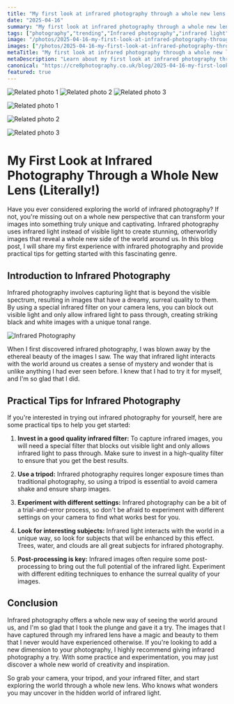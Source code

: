 ```yaml
---
title: "My first look at infrared photography through a whole new lens (Literally!)"
date: "2025-04-16"
summary: "My first look at infrared photography through a whole new lens (Literally!) - A trending topic in photography."
tags: ["photography","trending","Infrared photography","infrared light","camera lens","infrared filter","black and white images","practical tips","tripod","post-processing","surreal quality","unique subjects"]
image: "/photos/2025-04-16-my-first-look-at-infrared-photography-through-a-whole-new-lens-literally--1.jpg"
images: ["/photos/2025-04-16-my-first-look-at-infrared-photography-through-a-whole-new-lens-literally--1.jpg","/photos/2025-04-16-my-first-look-at-infrared-photography-through-a-whole-new-lens-literally--2.jpg","/photos/2025-04-16-my-first-look-at-infrared-photography-through-a-whole-new-lens-literally--3.jpg"]
metaTitle: "My first look at infrared photography through a whole new lens (Literally!) | cre8 Photography"
metaDescription: "Learn about my first look at infrared photography through a whole new lens (literally!) in photography with practical tips and insights."
canonical: "https://cre8photography.co.uk/blog/2025-04-16-my-first-look-at-infrared-photography-through-a-whole-new-lens-literally-"
featured: true
---
```


<!-- Gallery as HTML -->

<div class="grid grid-cols-1 sm:grid-cols-2 md:grid-cols-3 gap-4">
  <img src="/photos/2025-04-16-my-first-look-at-infrared-photography-through-a-whole-new-lens-literally--1.jpg" alt="Related photo 1" class="w-full rounded-lg" />
<img src="/photos/2025-04-16-my-first-look-at-infrared-photography-through-a-whole-new-lens-literally--2.jpg" alt="Related photo 2" class="w-full rounded-lg" />
<img src="/photos/2025-04-16-my-first-look-at-infrared-photography-through-a-whole-new-lens-literally--3.jpg" alt="Related photo 3" class="w-full rounded-lg" />
</div>


<!-- Gallery as Markdown -->
![Related photo 1](/photos/2025-04-16-my-first-look-at-infrared-photography-through-a-whole-new-lens-literally--1.jpg)


![Related photo 2](/photos/2025-04-16-my-first-look-at-infrared-photography-through-a-whole-new-lens-literally--2.jpg)


![Related photo 3](/photos/2025-04-16-my-first-look-at-infrared-photography-through-a-whole-new-lens-literally--3.jpg)



# My First Look at Infrared Photography Through a Whole New Lens (Literally!)

Have you ever considered exploring the world of infrared photography? If not, you're missing out on a whole new perspective that can transform your images into something truly unique and captivating. Infrared photography uses infrared light instead of visible light to create stunning, otherworldly images that reveal a whole new side of the world around us. In this blog post, I will share my first experience with infrared photography and provide practical tips for getting started with this fascinating genre.

## Introduction to Infrared Photography

Infrared photography involves capturing light that is beyond the visible spectrum, resulting in images that have a dreamy, surreal quality to them. By using a special infrared filter on your camera lens, you can block out visible light and only allow infrared light to pass through, creating striking black and white images with a unique tonal range.

![Infrared Photography](/path/to/infrared_image.jpg)

When I first discovered infrared photography, I was blown away by the ethereal beauty of the images I saw. The way that infrared light interacts with the world around us creates a sense of mystery and wonder that is unlike anything I had ever seen before. I knew that I had to try it for myself, and I'm so glad that I did.

## Practical Tips for Infrared Photography

If you're interested in trying out infrared photography for yourself, here are some practical tips to help you get started:

1. **Invest in a good quality infrared filter:** To capture infrared images, you will need a special filter that blocks out visible light and only allows infrared light to pass through. Make sure to invest in a high-quality filter to ensure that you get the best results.

2. **Use a tripod:** Infrared photography requires longer exposure times than traditional photography, so using a tripod is essential to avoid camera shake and ensure sharp images.

3. **Experiment with different settings:** Infrared photography can be a bit of a trial-and-error process, so don't be afraid to experiment with different settings on your camera to find what works best for you.

4. **Look for interesting subjects:** Infrared light interacts with the world in a unique way, so look for subjects that will be enhanced by this effect. Trees, water, and clouds are all great subjects for infrared photography.

5. **Post-processing is key:** Infrared images often require some post-processing to bring out the full potential of the infrared light. Experiment with different editing techniques to enhance the surreal quality of your images.

## Conclusion

Infrared photography offers a whole new way of seeing the world around us, and I'm so glad that I took the plunge and gave it a try. The images that I have captured through my infrared lens have a magic and beauty to them that I never would have experienced otherwise. If you're looking to add a new dimension to your photography, I highly recommend giving infrared photography a try. With some practice and experimentation, you may just discover a whole new world of creativity and inspiration.

So grab your camera, your tripod, and your infrared filter, and start exploring the world through a whole new lens. Who knows what wonders you may uncover in the hidden world of infrared light.

